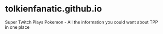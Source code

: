 tolkienfanatic.github.io
========================

Super Twitch Plays Pokemon - All the information you could want about TPP in one place
